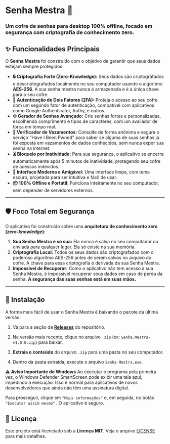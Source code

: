 # Senha Mestra 🔐

### Um cofre de senhas para desktop 100% offline, focado em segurança com criptografia de conhecimento zero.

## ✨ Funcionalidades Principais

O **Senha Mestra** foi construído com o objetivo de garantir que seus dados estejam sempre protegidos.

* **🔒 Criptografia Forte (Zero-Knowledge):** Seus dados são criptografados e descriptografados localmente no seu computador usando o algoritmo **AES-256**. A sua senha mestra nunca é armazenada e é a única chave para o seu cofre.
* **🔑 Autenticação de Dois Fatores (2FA):** Proteja o acesso ao seu cofre com um segundo fator de autenticação, compatível com aplicativos como Google Authenticator, Authy, e outros.
* **⚙️ Gerador de Senhas Avançado:** Crie senhas fortes e personalizadas, escolhendo comprimento e tipos de caracteres, com um avaliador de força em tempo real.
* **🚨 Verificador de Vazamentos:** Consulte de forma anônima e segura o serviço "Have I Been Pwned" para saber se alguma de suas senhas já foi exposta em vazamentos de dados conhecidos, sem nunca expor sua senha na internet.
* **⏳ Bloqueio por Inatividade:** Para sua segurança, o aplicativo se encerra automaticamente após 5 minutos de inatividade, protegendo seu cofre de acessos indevidos.
* **🎨 Interface Moderna e Amigável:** Uma interface limpa, com tema escuro, projetada para ser intuitiva e fácil de usar.
* **📦 100% Offline e Portátil:** Funciona inteiramente no seu computador, sem depender de servidores externos.

---

## 🛡️ Foco Total em Segurança

O aplicativo foi construído sobre uma **arquitetura de conhecimento zero (*zero-knowledge*)**:

1. **Sua Senha Mestra é só sua:** Ela nunca é salva no seu computador ou enviada para qualquer lugar. Ela só existe na sua memória.
2. **Criptografia Local:** Todos os seus dados são criptografados com o poderoso algoritmo AES-256 antes de serem salvos no arquivo do cofre. A chave para essa criptografia é derivada da sua Senha Mestra.
3. **Impossível de Recuperar:** Como o aplicativo não tem acesso à sua Senha Mestra, é impossível recuperar seus dados em caso de perda da senha. **A segurança das suas senhas está em suas mãos.**

---

## 🚀 Instalação

A forma mais fácil de usar o Senha Mestra é baixando o pacote da última versão.

1. Vá para a seção de [**Releases**](https://github.com/brina-chan/Senha-Mestra/releases) do repositório.

2. Na versão mais recente, clique no arquivo `.zip` (ex: `Senha.Mestra-v1.0.0.zip`) para baixar.

3. **Extraia o conteúdo** do arquivo `.zip` para uma pasta no seu computador.

4. Dentro da pasta extraída, execute o arquivo `Senha Mestra.exe`.

⚠️ **Aviso Importante do Windows**
Ao executar o programa pela primeira vez, o Windows Defender SmartScreen pode exibir uma tela azul, impedindo a execução. Isso é normal para aplicativos de novos desenvolvedores que ainda não têm uma assinatura digital.

Para prosseguir, clique em `"Mais informações"` e, em seguida, no botão `"Executar assim mesmo".` O aplicativo é seguro.


## 📝 Licença

Este projeto está licenciado sob a **Licença MIT**. Veja o arquivo [LICENSE](https://github.com/brina-chan/Senha-Mestra/blob/main/LICENSE) para mais detalhes. 
